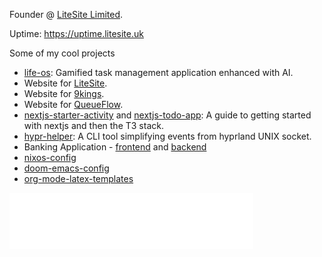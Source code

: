 Founder @ [LiteSite Limited](https://litesite.uk).

Uptime: https://uptime.litesite.uk

Some of my cool projects
- [life-os](https://github.com/hegde-atri/life-os): Gamified task management application enhanced with AI.
- Website for [LiteSite](https://litesite.uk).
- Website for [9kings](https://9kings.gg).
- Website for [QueueFlow](https://queue.litesite.dev).
- [nextjs-starter-activity](https://github.com/hegde-atri/nextjs-starter-activity) and [nextjs-todo-app](https://github.com/hegde-atri/nextjs-todo-app): A guide to getting started with nextjs and then the T3 stack.
- [hypr-helper](https://gitlab.com/hegde-atri/hypr-helper): A CLI tool simplifying events from hyprland UNIX socket.
- Banking Application - [frontend](https://github.com/hegde-atri/BankingApplication-fe) and [backend](https://github.com/hegde-atri/BankingApplication-be)
- [nixos-config](https://github.com/hegde-atri/nixos-config)
- [doom-emacs-config](https://github.com/hegde-atri/doom-emacs-config)
- [org-mode-latex-templates](https://github.com/hegde-atri/org-mode-latex-templates)


<div style="display: flex;">
  <div align="left">
<!--     <img width="390" src="./general.svg" /> -->
    <img width="390" src="./achievements.svg" />
  </div>
  <div>
    <!-- <img width="390" src="https://github-readme-stats.vercel.app/api/top-langs/?username=hegde-atri&theme=tokyonight&hide_border=false&include_all_commits=true&count_private=true&layout=compact" /> -->
<!--     <img width="390" src="./leetcode.svg" /> -->
  </div>
</div>

<!-- ![Metrics](./github-metrics.svg) -->

<!-- ![profile-views](https://gpvc.arturio.dev/hegde-atri) -->
